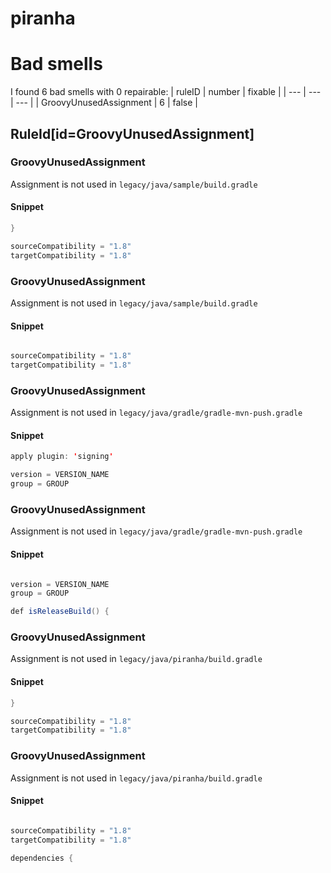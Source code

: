 # piranha 
 
# Bad smells
I found 6 bad smells with 0 repairable:
| ruleID | number | fixable |
| --- | --- | --- |
| GroovyUnusedAssignment | 6 | false |
## RuleId[id=GroovyUnusedAssignment]
### GroovyUnusedAssignment
Assignment is not used
in `legacy/java/sample/build.gradle`
#### Snippet
```java
}

sourceCompatibility = "1.8"
targetCompatibility = "1.8"

```

### GroovyUnusedAssignment
Assignment is not used
in `legacy/java/sample/build.gradle`
#### Snippet
```java

sourceCompatibility = "1.8"
targetCompatibility = "1.8"


```

### GroovyUnusedAssignment
Assignment is not used
in `legacy/java/gradle/gradle-mvn-push.gradle`
#### Snippet
```java
apply plugin: 'signing'

version = VERSION_NAME
group = GROUP

```

### GroovyUnusedAssignment
Assignment is not used
in `legacy/java/gradle/gradle-mvn-push.gradle`
#### Snippet
```java

version = VERSION_NAME
group = GROUP

def isReleaseBuild() {
```

### GroovyUnusedAssignment
Assignment is not used
in `legacy/java/piranha/build.gradle`
#### Snippet
```java
}

sourceCompatibility = "1.8"
targetCompatibility = "1.8"

```

### GroovyUnusedAssignment
Assignment is not used
in `legacy/java/piranha/build.gradle`
#### Snippet
```java

sourceCompatibility = "1.8"
targetCompatibility = "1.8"

dependencies {
```

